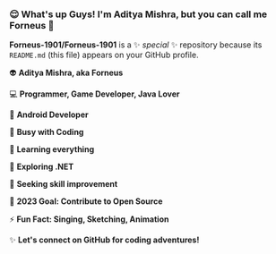 ### 😌 What's up Guys! I'm Aditya Mishra, but you can call me Forneus 👋

**Forneus-1901/Forneus-1901** is a ✨ _special_ ✨ repository because its `README.md` (this file) appears on your GitHub profile.

👽 **Aditya Mishra, aka Forneus**


💻 **Programmer, Game Developer, Java Lover**


🚀 **Android Developer**


🐍 **Busy with Coding**


🌱 **Learning everything**


📱 **Exploring .NET**


👯 **Seeking skill improvement**


🔭 **2023 Goal: Contribute to Open Source**


⚡ **Fun Fact: Singing, Sketching, Animation**


✨ **Let's connect on GitHub for coding adventures!**

